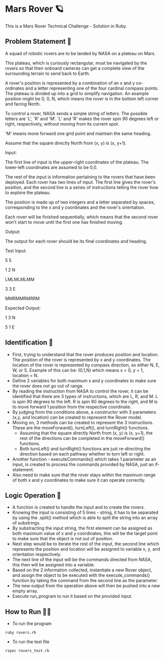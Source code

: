 # Mars Rover 🪐

This is a Mars Rover Technical Challenge - Solution in Ruby.

## Problem Statement 📝

A squad of robotic rovers are to be landed by NASA on a plateau on Mars.

This plateau, which is curiously rectangular, must be navigated by the rovers so that their onboard cameras can get a complete view of the surrounding terrain to send back to Earth.

A rover's position is represented by a combination of an x and y co-ordinates and a letter representing one of the four cardinal compass points. The plateau is divided up into a grid to simplify navigation. An example position might be 0, 0, N, which means the rover is in the bottom left corner and facing North.

To control a rover, NASA sends a simple string of letters. The possible letters are 'L', 'R' and 'M'. 'L' and 'R' makes the rover spin 90 degrees left or right, respectively, without moving from its current spot.

'M' means move forward one grid point and maintain the same heading.

Assume that the square directly North from (x, y) is (x, y+1).

Input:

The first line of input is the upper-right coordinates of the plateau. The lower-left coordinates are assumed to be 0,0.

The rest of the input is information pertaining to the rovers that have been deployed. Each rover has two lines of input. The first line gives the rover's position, and the second line is a series of instructions telling the rover how to explore the plateau.

The position is made up of two integers and a letter separated by spaces, corresponding to the x and y coordinates and the rover's orientation.

Each rover will be finished sequentially, which means that the second rover won't start to move until the first one has finished moving.

Output:

The output for each rover should be its final coordinates and heading.

Test Input:

5 5

1 2 N

LMLMLMLMM

3 3 E

MMRMMRMRRM

Expected Output:

1 3 N

5 1 E

## Identification 🧐

- First, trying to understand that the rover produces position and location. The position of the rover is represented by x and y coordinates. The location of the rover is represented by compass direction, so either N, E, W, or S. Example of this can be: (0,1,N) which means x = 0, y = 1, location = N.
- Define 2 variables for both maximum x and y coordinates to make sure the rover does not go out of range.
- By reading the instruction from NASA to control the rover, it can be identified that there are 3 types of instructions, which are L, R, and M. L is spin 90 degrees to the left. R is spin 90 degrees to the right, and M is to move forward 1 position from the respective coordinate.
- By judging from the conditions above, a constructor with 3 parameters (x,y, and location) can be created to represent the Rover model.
- Moving on, 3 methods can be created to represent the 3 instructions. These are the moveForward(), turnLeft(), and turnRight() functions.
  - Assuming that the square directly North from (x, y) is (x, y+1), the rest of the directions can be completed in the moveForward() functions.
  - Both turnLeft() and turnRight() functions are just re-directing the direction based on each pathway whether to turn left or right.
- Another function - executeCommands() which takes 1 parameter as an input, is created to process the commands provided by NASA, just an if-statement.
- Also need to make sure that the rover stays within the maximum range of both x and y coordinates to make sure it can operate correctly.

## Logic Operation 🧠

- A function is created to handle the input and to create the rovers.
- Knowing the input is consisting of 5 lines - string, it has to be separated by using the .split() method which is able to split the string into an array of substrings.
- By substracting the input string, the first element can be assigned as both maximum value of x and y coordinates, this will be the target point to make sure that the object is not out of position.
- Next step would be to iterate the rest of the input, the second line which represents the position and location will be assigned to variable x, y, and orientation respectively.
- The next line of the input will be the commands directed from NASA, this then will be assigned into a variable.
- Based on the 2 information collected, instantiate a new Rover object, and assign the object to be executed with the execute_commands() function by taking the command from the second line as the parameter.
- The new output from the operation above will then be pushed into a new empty array.
- Execute run_program to run it based on the provided input.

## How to Run 🏃‍♂️

- To run the program

```
ruby rovers.rb
```

- To run the test file

```
rspec rovers_test.rb
```
